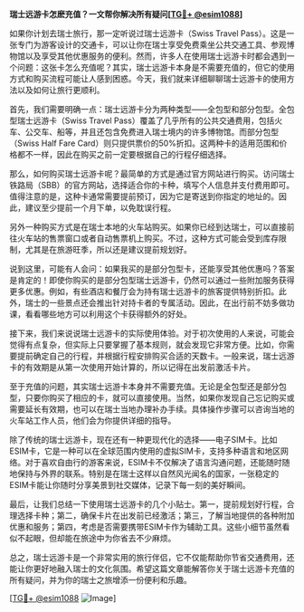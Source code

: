 **瑞士远游卡怎麽充值？一文帮你解决所有疑问[[TG💪+ @esim1088](https://t.me/s/esim1088)]**

如果你计划去瑞士旅行，那一定听说过瑞士远游卡（Swiss Travel Pass）。这是一张专门为游客设计的交通卡，可以让你在瑞士享受免费乘坐公共交通工具、参观博物馆以及享受其他优惠服务的便利。然而，许多人在使用瑞士远游卡时都会遇到一个问题：这张卡怎么充值呢？其实，瑞士远游卡本身是不需要充值的，但它的使用方式和购买流程可能让人感到困惑。今天，我们就来详细聊聊瑞士远游卡的使用方法以及如何让旅行更顺利。

首先，我们需要明确一点：瑞士远游卡分为两种类型——全包型和部分包型。全包型瑞士远游卡（Swiss Travel Pass）覆盖了几乎所有的公共交通费用，包括火车、公交车、船等，并且还包含免费进入瑞士境内的许多博物馆。而部分包型（Swiss Half Fare Card）则只提供票价的50%折扣。这两种卡的适用范围和价格都不一样，因此在购买之前一定要根据自己的行程仔细选择。

那么，如何购买瑞士远游卡呢？最简单的方式是通过官方网站进行购买。访问瑞士铁路局（SBB）的官方网站，选择适合你的卡种，填写个人信息并支付费用即可。值得注意的是，这种卡通常需要提前预订，因为它是寄送到你指定的地址的。因此，建议至少提前一个月下单，以免耽误行程。

另外一种购买方式是在瑞士本地的火车站购买。如果你已经到达瑞士，可以直接前往火车站的售票窗口或者自动售票机上购买。不过，这种方式可能会受到库存限制，尤其是在旅游旺季，所以还是建议提前规划好。

说到这里，可能有人会问：如果我买的是部分包型卡，还能享受其他优惠吗？答案是肯定的！即使你购买的是部分包型瑞士远游卡，仍然可以通过一些附加服务获得更多优惠。例如，有些酒店和餐厅会为持有瑞士远游卡的旅客提供特别折扣。此外，瑞士的一些景点还会推出针对持卡者的专属活动。因此，在出行前不妨多做功课，看看哪些地方可以利用这个卡获得额外的好处。

接下来，我们来说说瑞士远游卡的实际使用体验。对于初次使用的人来说，可能会觉得有点复杂，但实际上只要掌握了基本规则，就会发现它非常方便。比如，你需要提前确定自己的行程，并根据行程安排购买合适的天数卡。一般来说，瑞士远游卡的有效期是从第一次使用开始计算的，所以记得在出发前激活卡片。

至于充值的问题，其实瑞士远游卡本身并不需要充值。无论是全包型还是部分包型，只要你购买了相应的卡，就可以直接使用。当然，如果你发现自己忘记购买或需要延长有效期，也可以在瑞士当地办理补办手续。具体操作步骤可以咨询当地的火车站工作人员，他们会为你提供详细的指导。

除了传统的瑞士远游卡，现在还有一种更现代化的选择——电子SIM卡。比如ESIM卡，它是一种可以在全球范围内使用的虚拟SIM卡，支持多种语言和地区网络。对于喜欢自由行的游客来说，ESIM卡不仅解决了语言沟通问题，还能随时随地保持与外界的联系。特别是在瑞士这样以自然风光闻名的国家，一张稳定的ESIM卡能让你随时分享美景到社交媒体，记录下每一刻的美好瞬间。

最后，让我们总结一下使用瑞士远游卡的几个小贴士。第一，提前规划好行程，合理选择卡种；第二，确保卡片在出发前已经激活；第三，了解当地提供的各种附加优惠和服务；第四，考虑是否需要携带ESIM卡作为辅助工具。这些小细节虽然看似不起眼，但却能在旅途中为你省去不少麻烦。

总之，瑞士远游卡是一个非常实用的旅行伴侣，它不仅能帮助你节省交通费用，还能让你更好地融入瑞士的文化氛围。希望这篇文章能解答你关于瑞士远游卡充值的所有疑问，并为你的瑞士之旅增添一份便利和乐趣。

[[TG💪+ @esim1088](https://t.me/s/esim1088) ![Image](https://i.postimg.cc/4NQfJmqS/Snipaste-2025-05-13-00-14-12.png)]